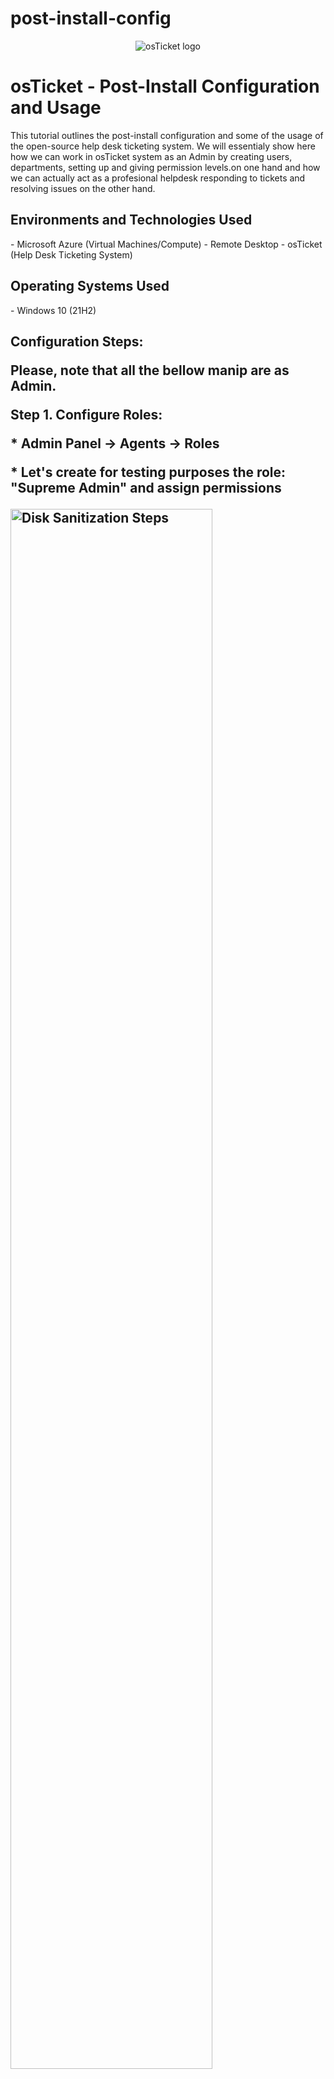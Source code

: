 # post-install-config

<p align="center">
<img src="https://i.imgur.com/ZOUm27S.png" alt="osTicket logo"/>
</p>
<h1>osTicket - Post-Install Configuration and Usage</h1>
This tutorial outlines the post-install configuration and some of the usage of the open-source help desk ticketing system. We will essentialy show here how we can work in osTicket system as an Admin by creating users, departments, setting up and giving permission levels.on one hand and how we can actually act as a profesional helpdesk responding to tickets and resolving issues on the other hand.<br />
<h2>Environments and Technologies Used</h2>
- Microsoft Azure (Virtual Machines/Compute)
- Remote Desktop
- osTicket (Help Desk Ticketing System)
<h2>Operating Systems Used </h2>
- Windows 10</b> (21H2)
<h2>Configuration Steps:</p>
</p>
</p>
Please, note that all the bellow manip are as Admin.</p>
</p>
Step 1. Configure Roles: </p>
* Admin Panel -> Agents -> Roles <p>
* Let's create for testing purposes the role: "Supreme Admin" and assign permissions
<p>
<img src="https://i.imgur.com/AwHdoR1.png" height="80%" width="80%" alt="Disk Sanitization Steps"/>
<img src="https://i.imgur.com/9BNByGM.png" height="80%" width="80%" alt="Disk Sanitization Steps"/>
</p>
<p>
<p> 
Step 2. Configure the Departments: </p>
 
* Admin Panel -> Agents -> Departments <p>
* Let's create for testing purposes the department: "System Administrators"
<img src="https://i.imgur.com/XpDoBW6.png" height="80%" width="80%" alt="Disk Sanitization Steps"/>
</p>
Step 3. Configure Teams: </p>
* Admin Panel -> Agents -> Teams <p>
* Let's create for testing purposes a New Team: "Level II Support"
<img src="https://i.imgur.com/dteHRmL.png" height="80%" width="80%" alt="Disk Sanitization Steps"/>
</p>
Step 4. Allow anyone to create tickets: </p>
* Admin Panel -> Settings -> Users -> Users Settings <p>
* Registration Required: Require registration and login to create tickets
<p>
<img src="https://i.imgur.com/oAKkhUb.png" height="80%" width="80%" alt="Disk Sanitization Steps"/>
</p>
<p>
 Step 5. Configure Agents (Workers who will work on the tickets): </p>
* Admin Panel -> Agents -> Add New Agent <p>
* New Agent created: Jane Doe
<p>
<img src="https://i.imgur.com/M7pElz1.png" height="80%" width="80%" alt="Disk Sanitization Steps"/>
<br>
Step 6. Configure Users Directory (customers): </p>
* Agent Panel -> Users -> User Directory -> Add User <p>
* New User created: Asia Asia <p>
<img src="https://i.imgur.com/s0SIZs8.png" height="80%" width="80%" alt="Disk Sanitization Steps"/>
 <br>
 Step 7. Configure SLA (Service Level Agreements): </p>
* Admin Panel -> Manage -> SLA -> Add New SLA <p>
* For testing purposes, let's create three SLA: <p>
Sev-A (1 hour, 24/7)<p>
Sev-B (4 hours, 24/7)<p>
Sev-C (8 hours, business hours)<p>
<p>
<img src="https://i.imgur.com/vMtmeG5.png" height="80%" width="80%" alt="Disk Sanitization Steps"/>
</p>
Step8. Configure Help Topics: </p>

* Admin Panel -> Manage ->Help Topics -> Add New Help Topic <p>
* For the purposes of testing create four topics:<p>
* For the purposes of testing, let's create four topics:<p>
Business Critical Outage<p>
Personal Computer Issues<p>
Equipment Request<p>
Password Reset<p> 
<p>
<img src="https://i.imgur.com/wYdDoWH.png" height="80%" width="80%" alt="Disk Sanitization Steps"/>
<img src="https://i.imgur.com/Qy6iv5W.png" height="80%" width="80%" alt="Disk Sanitization Steps"/>
 <img src="https://i.imgur.com/q35AGpu.png" height="80%" width="80%" alt="Disk Sanitization Steps"/>
<br>
